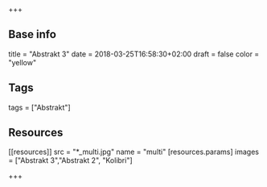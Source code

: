 +++

## Base info
title = "Abstrakt 3"
date = 2018-03-25T16:58:30+02:00
draft = false
color = "yellow"

## Tags
tags = ["Abstrakt"]

## Resources
[[resources]]
  src = "*_multi.jpg"
  name = "multi"
 [resources.params]
    images = ["Abstrakt 3","Abstrakt 2", "Kolibri"]

+++

